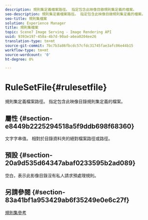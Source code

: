```yaml
---
description: 規則集定義檔案路徑。 指定包含此映像目錄規則集定義的檔案。
seo-description: 規則集定義檔案路徑。 指定包含此映像目錄規則集定義的檔案。
seo-title: 規則集檔案
solution: Experience Manager
title: 規則集檔案
topic: Scene7 Image Serving - Image Rendering API
uuid: 9393e197-450a-4b7d-90ad-a6ea0204ee26
translation-type: tm+mt
source-git-commit: 7bc7b3a86fbcdc57cfdc31745fae3afc06e44b15
workflow-type: tm+mt
source-wordcount: '0'
ht-degree: 0%

---
```



# RuleSetFile{#rulesetfile}

規則集定義檔案路徑。 指定包含此映像目錄規則集定義的檔案。

## 屬性 {#section-e8449b2225294518a5f9ddb698f68360}

文字字串值。 相對於目錄資料夾的絕對檔案路徑或路徑。

## 預設 {#section-20a9d535d64347abaf0233595b2ad089}

空白，表示此影像目錄沒有私人請求預處理規則。

## 另請參閱 {#section-83a41bf1a953429ab6f35249e0e6c27f}

[規則集參考](../../../../../is-api/image-catalog/image-serving-api-ref/c-image-catalog-reference/c-rule-set-reference/c-rule-set-reference.md#concept-3e5058cf3507470b82cac638df23ea8e)
